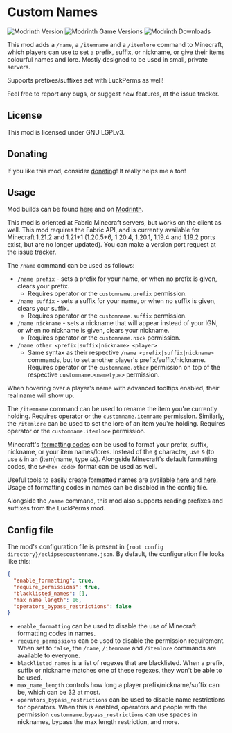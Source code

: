 # Custom Names

![Modrinth Version](https://img.shields.io/modrinth/v/saIlazMs?logo=modrinth&color=008800)
![Modrinth Game Versions](https://img.shields.io/modrinth/game-versions/saIlazMs?logo=modrinth&color=008800)
![Modrinth Downloads](https://img.shields.io/modrinth/dt/saIlazMs?logo=modrinth&color=008800)

This mod adds a `/name`, a `/itemname` and a `/itemlore` command to Minecraft, which players can use to set a prefix, suffix, or nickname,
or give their items colourful names and lore. Mostly designed to be used in small, private servers.

Supports prefixes/suffixes set with LuckPerms as well! 

Feel free to report any bugs, or suggest new features, at the issue tracker.

## License

This mod is licensed under GNU LGPLv3.

## Donating

If you like this mod, consider [donating](https://buymeacoffee.com/eclipseisoffline)!
It really helps me a ton!

## Usage

Mod builds can be found [here](https://github.com/eclipseisoffline/customname/packages/2065010) and on [Modrinth](https://modrinth.com/mod/fabric-custom-names).

This mod is oriented at Fabric Minecraft servers, but works on the client as well.
This mod requires the Fabric API, and is currently available for Minecraft 1.21.2 and 1.21+1 (1.20.5+6, 1.20.4, 1.20.1, 1.19.4 and 1.19.2 ports exist, but are no longer updated).
You can make a version port request at the issue tracker.

The `/name` command can be used as follows:

- `/name prefix` - sets a prefix for your name, or when no prefix is given, clears your prefix.
  - Requires operator or the `customname.prefix` permission.
- `/name suffix` - sets a suffix for your name, or when no suffix is given, clears your suffix.
  - Requires operator or the `customname.suffix` permission.
- `/name nickname` - sets a nickname that will appear instead of your IGN, or when no nickname is given, clears your nickname.
  - Requires operator or the `customname.nick` permission.
- `/name other <prefix|suffix|nickname> <player>`
  - Same syntax as their respective `/name <prefix|suffix|nickname>` commands, but to set another player's prefix/suffix/nickname. Requires operator or the `customname.other` permission on top of the respective `customname.<nametype>` permission.

When hovering over a player's name with advanced tooltips enabled, their real name will show up.

The `/itemname` command can be used to rename the item you're currently holding. Requires operator or the `customname.itemname` permission.
Similarly, the `/itemlore` can be used to set the lore of an item you're holding. Requires operator or the `customname.itemlore` permission.

Minecraft's [formatting codes](https://minecraft.wiki/w/Formatting_codes) can be used to format your prefix, suffix, nickname, or your item names/lores.
Instead of the `§` character, use `&` (to use `&` in an (item)name, type `&&`).
Alongside Minecraft's default formatting codes, the `&#<hex code>` format can be used as well.

Useful tools to easily create formatted names are available [here](http://mcnick.surge.sh/) and [here](https://nickgen.netlify.app/).
Usage of formatting codes in names can be disabled in the config file.

Alongside the `/name` command, this mod also supports reading prefixes and suffixes from the LuckPerms mod.

## Config file

The mod's configuration file is present in `{root config directory}/eclipsescustomname.json`.
By default, the configuration file looks like this:

```json
{
  "enable_formatting": true,
  "require_permissions": true,
  "blacklisted_names": [],
  "max_name_length": 16,
  "operators_bypass_restrictions": false
}
```

- `enable_formatting` can be used to disable the use of Minecraft formatting codes in names.
- `require_permissions` can be used to disable the permission requirement. When set to `false`, the `/name`, `/itemname` and `/itemlore` commands are available to everyone.
- `blacklisted_names` is a list of regexes that are blacklisted. When a prefix, suffix or nickname matches one of these regexes, they won't be able to be used.
- `max_name_length` controls how long a player prefix/nickname/suffix can be, which can be 32 at most.
- `operators_bypass_restrictions` can be used to disable name restrictions for operators. When this is enabled, operators and people with the permission `customname.bypass_restrictions` can use spaces in nicknames, bypass the max length restriction, and more.

